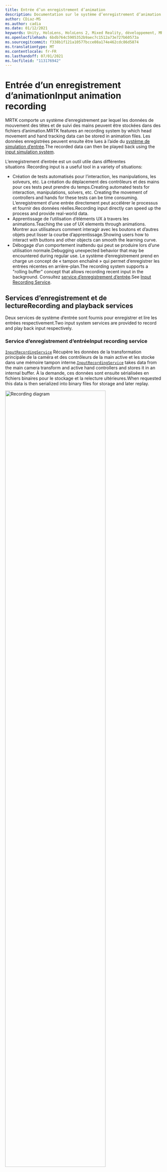 ```yaml
---
title: Entrée d’un enregistrement d’animation
description: Documentation sur le système d’enregistrement d’animation d’entrée dans MRTK
author: CDiaz-MS
ms.author: cadia
ms.date: 01/12/2021
keywords: Unity, HoloLens, HoloLens 2, Mixed Reality, développement, MRTK
ms.openlocfilehash: 6bdb764c5905352b9aec7c1512a73e727b60573a
ms.sourcegitcommit: f338b1f121a10577bcce08a174e462cdc86d5874
ms.translationtype: MT
ms.contentlocale: fr-FR
ms.lasthandoff: 07/01/2021
ms.locfileid: "113176942"
---
```

# <a name="input-animation-recording"></a><span data-ttu-id="66104-104">Entrée d’un enregistrement d’animation</span><span class="sxs-lookup"><span data-stu-id="66104-104">Input animation recording</span></span>

<span data-ttu-id="66104-105">MRTK comporte un système d’enregistrement par lequel les données de mouvement des têtes et de suivi des mains peuvent être stockées dans des fichiers d’animation.</span><span class="sxs-lookup"><span data-stu-id="66104-105">MRTK features an recording system by which head movement and hand tracking data can be stored in animation files.</span></span> <span data-ttu-id="66104-106">Les données enregistrées peuvent ensuite être lues à l’aide du [système de simulation d’entrée](input-simulation-service.md).</span><span class="sxs-lookup"><span data-stu-id="66104-106">The recorded data can then be played back using the [input simulation system](input-simulation-service.md).</span></span>

<span data-ttu-id="66104-107">L’enregistrement d’entrée est un outil utile dans différentes situations :</span><span class="sxs-lookup"><span data-stu-id="66104-107">Recording input is a useful tool in a variety of situations:</span></span>

* <span data-ttu-id="66104-108">Création de tests automatisés pour l’interaction, les manipulations, les solveurs, etc. La création du déplacement des contrôleurs et des mains pour ces tests peut prendre du temps.</span><span class="sxs-lookup"><span data-stu-id="66104-108">Creating automated tests for interaction, manipulations, solvers, etc. Creating the movement of controllers and hands for these tests can be time consuming.</span></span> <span data-ttu-id="66104-109">L’enregistrement d’une entrée directement peut accélérer le processus et fournir des données réelles.</span><span class="sxs-lookup"><span data-stu-id="66104-109">Recording input directly can speed up the process and provide real-world data.</span></span>
* <span data-ttu-id="66104-110">Apprentissage de l’utilisation d’éléments UX à travers les animations.</span><span class="sxs-lookup"><span data-stu-id="66104-110">Teaching the use of UX elements through animations.</span></span>
  <span data-ttu-id="66104-111">Montrer aux utilisateurs comment interagir avec les boutons et d’autres objets peut lisser la courbe d’apprentissage.</span><span class="sxs-lookup"><span data-stu-id="66104-111">Showing users how to interact with buttons and other objects can smooth the learning curve.</span></span>
* <span data-ttu-id="66104-112">Débogage d’un comportement inattendu qui peut se produire lors d’une utilisation normale.</span><span class="sxs-lookup"><span data-stu-id="66104-112">Debugging unexpected behavior that may be encountered during regular use.</span></span>
  <span data-ttu-id="66104-113">Le système d’enregistrement prend en charge un concept de « tampon enchaîné » qui permet d’enregistrer les entrées récentes en arrière-plan.</span><span class="sxs-lookup"><span data-stu-id="66104-113">The recording system supports a "rolling buffer" concept that allows recording recent input in the background.</span></span>
  <span data-ttu-id="66104-114">Consultez [service d’enregistrement d’entrée](#input-recording-service).</span><span class="sxs-lookup"><span data-stu-id="66104-114">See [Input Recording Service](#input-recording-service).</span></span>

## <a name="recording-and-playback-services"></a><span data-ttu-id="66104-115">Services d’enregistrement et de lecture</span><span class="sxs-lookup"><span data-stu-id="66104-115">Recording and playback services</span></span>

<span data-ttu-id="66104-116">Deux services de système d’entrée sont fournis pour enregistrer et lire les entrées respectivement.</span><span class="sxs-lookup"><span data-stu-id="66104-116">Two input system services are provided to record and play back input respectively.</span></span>

### <a name="input-recording-service"></a><span data-ttu-id="66104-117">Service d’enregistrement d’entrée</span><span class="sxs-lookup"><span data-stu-id="66104-117">Input recording service</span></span>

<span data-ttu-id="66104-118">[`InputRecordingService`](xref:Microsoft.MixedReality.Toolkit.Input.InputRecordingService) Récupère les données de la transformation principale de la caméra et des contrôleurs de la main active et les stocke dans une mémoire tampon interne.</span><span class="sxs-lookup"><span data-stu-id="66104-118">[`InputRecordingService`](xref:Microsoft.MixedReality.Toolkit.Input.InputRecordingService) takes data from the main camera transform and active hand controllers and stores it in an internal buffer.</span></span> <span data-ttu-id="66104-119">À la demande, ces données sont ensuite sérialisées en fichiers binaires pour le stockage et la relecture ultérieures.</span><span class="sxs-lookup"><span data-stu-id="66104-119">When requested this data is then serialized into binary files for storage and later replay.</span></span>

<a target="_blank" href="../images/input-simulation/MRTK_InputAnimation_RecordingDiagram.png">
  <img src="../images/input-simulation/MRTK_InputAnimation_RecordingDiagram.png" title="Animation d’entrée d’enregistrement" width="80%" alt="Recording diagram" class="center" />
</a>

<span data-ttu-id="66104-121">Pour démarrer l’enregistrement d’entrée [`StartRecording`](xref:Microsoft.MixedReality.Toolkit.Input.IMixedRealityInputRecordingService.StartRecording) , appelez la fonction.</span><span class="sxs-lookup"><span data-stu-id="66104-121">To start recording input call the [`StartRecording`](xref:Microsoft.MixedReality.Toolkit.Input.IMixedRealityInputRecordingService.StartRecording) function.</span></span> <span data-ttu-id="66104-122">[`StopRecording`](xref:Microsoft.MixedReality.Toolkit.Input.IMixedRealityInputRecordingService.StopRecording) interrompt l’enregistrement (mais ne supprime pas les données enregistrées jusqu’à présent, utilisez [`DiscardRecordedInput`](xref:Microsoft.MixedReality.Toolkit.Input.IMixedRealityInputRecordingService.DiscardRecordedInput) pour effectuer cette opération si nécessaire).</span><span class="sxs-lookup"><span data-stu-id="66104-122">[`StopRecording`](xref:Microsoft.MixedReality.Toolkit.Input.IMixedRealityInputRecordingService.StopRecording) will pause recording (but not discard the data recorded so far, use [`DiscardRecordedInput`](xref:Microsoft.MixedReality.Toolkit.Input.IMixedRealityInputRecordingService.DiscardRecordedInput) to do this if needed).</span></span>

<span data-ttu-id="66104-123">Par défaut, la taille de la mémoire tampon d’enregistrement est limitée à 30 secondes.</span><span class="sxs-lookup"><span data-stu-id="66104-123">By default the size of the recording buffer is limited to 30 seconds.</span></span> <span data-ttu-id="66104-124">Cela permet au service d’enregistrement de conserver l’enregistrement en arrière-plan sans accumuler trop de données, puis d’enregistrer les 30 dernières secondes si nécessaire.</span><span class="sxs-lookup"><span data-stu-id="66104-124">This allows the recording service to keep recording in the background without accumulating too much data, and then save the last 30 seconds when required.</span></span> <span data-ttu-id="66104-125">L’intervalle de temps peut être modifié à l’aide de la [`RecordingBufferTimeLimit`](xref:Microsoft.MixedReality.Toolkit.Input.IMixedRealityInputRecordingService.RecordingBufferTimeLimit) propriété, ou l’enregistrement peut être illimité à l’aide de l' [`UseBufferTimeLimit`](xref:Microsoft.MixedReality.Toolkit.Input.IMixedRealityInputRecordingService.UseBufferTimeLimit) option.</span><span class="sxs-lookup"><span data-stu-id="66104-125">The time interval can be changed using the [`RecordingBufferTimeLimit`](xref:Microsoft.MixedReality.Toolkit.Input.IMixedRealityInputRecordingService.RecordingBufferTimeLimit) property, or recording can be unlimited using the [`UseBufferTimeLimit`](xref:Microsoft.MixedReality.Toolkit.Input.IMixedRealityInputRecordingService.UseBufferTimeLimit) option.</span></span>

<span data-ttu-id="66104-126">Les données de la mémoire tampon d’enregistrement peuvent être enregistrées dans un fichier binaire à l’aide de la fonction [SaveInputAnimation](xref:Microsoft.MixedReality.Toolkit.Input.IMixedRealityInputRecordingService.SaveInputAnimation*) .</span><span class="sxs-lookup"><span data-stu-id="66104-126">The data in the recording buffer can be saved in a binary file using the [SaveInputAnimation](xref:Microsoft.MixedReality.Toolkit.Input.IMixedRealityInputRecordingService.SaveInputAnimation*) function.</span></span>

<span data-ttu-id="66104-127">Pour plus d’informations sur le format de fichier binaire, consultez [spécification de format de fichier d’animation d’entrée](input-animation-file-format.md).</span><span class="sxs-lookup"><span data-stu-id="66104-127">For details on the binary file format see [Input Animation File Format Specification](input-animation-file-format.md).</span></span>

### <a name="input-playback-service"></a><span data-ttu-id="66104-128">Service de lecture d’entrée</span><span class="sxs-lookup"><span data-stu-id="66104-128">Input playback service</span></span>

<span data-ttu-id="66104-129">[`InputPlaybackService`](xref:Microsoft.MixedReality.Toolkit.Input.InputPlaybackService) lit un fichier binaire avec les données d’animation d’entrée, puis applique ces données via le [InputSimulationService](xref:Microsoft.MixedReality.Toolkit.Input.InputSimulationService) pour recréer les mouvements enregistrés.</span><span class="sxs-lookup"><span data-stu-id="66104-129">[`InputPlaybackService`](xref:Microsoft.MixedReality.Toolkit.Input.InputPlaybackService) reads a binary file with input animation data and then applies this data through the [InputSimulationService](xref:Microsoft.MixedReality.Toolkit.Input.InputSimulationService) to recreate the recorded movements.</span></span>

<a target="_blank" href="../images/input-simulation/MRTK_InputAnimation_PlaybackDiagram.png">
  <img src="../images/input-simulation/MRTK_InputAnimation_PlaybackDiagram.png" title="Lire une animation d’entrée" width="80%" alt="Play Back diagram" class="center" />
</a>

<span data-ttu-id="66104-131">Pour commencer à lire une animation d’entrée, celle-ci doit être chargée à partir d’un fichier à l’aide de la fonction [LoadInputAnimation](xref:Microsoft.MixedReality.Toolkit.Input.IMixedRealityInputPlaybackService.LoadInputAnimation*) .</span><span class="sxs-lookup"><span data-stu-id="66104-131">To start playing back input animation it should be loaded from a file using the [LoadInputAnimation](xref:Microsoft.MixedReality.Toolkit.Input.IMixedRealityInputPlaybackService.LoadInputAnimation*) function.</span></span>

<span data-ttu-id="66104-132">Appelez [Play](xref:Microsoft.MixedReality.Toolkit.Input.IMixedRealityInputPlaybackService.Play), [Pause](xref:Microsoft.MixedReality.Toolkit.Input.IMixedRealityInputPlaybackService.Play)ou [Stop](xref:Microsoft.MixedReality.Toolkit.Input.IMixedRealityInputPlaybackService.Stop) pour contrôler la lecture de l’animation.</span><span class="sxs-lookup"><span data-stu-id="66104-132">Call [Play](xref:Microsoft.MixedReality.Toolkit.Input.IMixedRealityInputPlaybackService.Play), [Pause](xref:Microsoft.MixedReality.Toolkit.Input.IMixedRealityInputPlaybackService.Play), or [Stop](xref:Microsoft.MixedReality.Toolkit.Input.IMixedRealityInputPlaybackService.Stop) to control the animation playback.</span></span>

<span data-ttu-id="66104-133">L’heure actuelle de l’animation peut également être contrôlée directement avec la propriété [localtime](xref:Microsoft.MixedReality.Toolkit.Input.IMixedRealityInputPlaybackService.LocalTime) .</span><span class="sxs-lookup"><span data-stu-id="66104-133">The current animation time can also be controlled directly with the [LocalTime](xref:Microsoft.MixedReality.Toolkit.Input.IMixedRealityInputPlaybackService.LocalTime) property.</span></span>

> [!WARNING]
> <span data-ttu-id="66104-134">Le bouclage ou la réinitialisation [`LocalTime`](xref:Microsoft.MixedReality.Toolkit.Input.IMixedRealityInputPlaybackService.LocalTime) directe de l’animation ou du paramètre en cas de nettoyage de la chronologie peut produire des résultats inattendus lors de la manipulation de la scène !</span><span class="sxs-lookup"><span data-stu-id="66104-134">Looping or resetting input animation or setting [`LocalTime`](xref:Microsoft.MixedReality.Toolkit.Input.IMixedRealityInputPlaybackService.LocalTime) directly by scrubbing the timeline may yield unexpected results when manipulating the scene!</span></span> <span data-ttu-id="66104-135">Seuls les mouvements d’entrée sont enregistrés, les modifications supplémentaires, telles que le déplacement d’objets ou le basculement de commutateurs, ne sont pas réinitialisées.</span><span class="sxs-lookup"><span data-stu-id="66104-135">Only the input movements are recorded, any additional changes such as moving objects or flipping switches will not be reset.</span></span> <span data-ttu-id="66104-136">Veillez à recharger la scène si des modifications irréversibles ont été apportées.</span><span class="sxs-lookup"><span data-stu-id="66104-136">Make sure to reload the scene if irreversible changes have been made.</span></span>

### <a name="editor-tools-for-recording-and-playing-input-animation"></a><span data-ttu-id="66104-137">Outils de l’éditeur pour l’enregistrement et la diffusion d’une animation d’entrée</span><span class="sxs-lookup"><span data-stu-id="66104-137">Editor tools for recording and playing input animation</span></span>

<span data-ttu-id="66104-138">Un certain nombre d’outils sont disponibles dans l’éditeur Unity pour l’enregistrement et l’examen de l’animation d’entrée.</span><span class="sxs-lookup"><span data-stu-id="66104-138">A number of tools exist in the Unity editor for recording and examining input animation.</span></span> <span data-ttu-id="66104-139">ces outils sont accessibles dans la [fenêtre outils de simulation d’entrée](input-simulation-service.md#input-simulation-tools-window), qui peut être ouverte à partir de la _réalité mixte Shared Computer Toolkit > utilitaires > menu simulation d’entrée_ .</span><span class="sxs-lookup"><span data-stu-id="66104-139">These tools can be accessed in the [input simulation tools window](input-simulation-service.md#input-simulation-tools-window), which can be opened from the _Mixed Reality Toolkit > Utilities > Input Simulation_ menu.</span></span>

> [!NOTE]
> <span data-ttu-id="66104-140">L’enregistrement et la lecture en entrée ne fonctionnent qu’en mode lecture.</span><span class="sxs-lookup"><span data-stu-id="66104-140">Input recording and playback only works during play mode.</span></span>

<span data-ttu-id="66104-141">La fenêtre d’enregistrement d’entrée a deux modes :</span><span class="sxs-lookup"><span data-stu-id="66104-141">The input recording window has two modes:</span></span>

* <span data-ttu-id="66104-142">_Enregistrement_ de l’entrée d’enregistrement en mode lecture et enregistrement de celle-ci dans des fichiers d’animation.</span><span class="sxs-lookup"><span data-stu-id="66104-142">_Recording_ for recording input during play mode and saving it to animation files.</span></span>

  <span data-ttu-id="66104-143">Lorsque vous activez le bouton enregistrement, le [`InputRecordingService`](xref:Microsoft.MixedReality.Toolkit.Input.InputRecordingService) est activé pour enregistrer l’entrée.</span><span class="sxs-lookup"><span data-stu-id="66104-143">When toggling on the recording button the [`InputRecordingService`](xref:Microsoft.MixedReality.Toolkit.Input.InputRecordingService) is enabled to record input.</span></span>
  <span data-ttu-id="66104-144">Quand vous désactivez le bouton enregistrement, la sélection enregistrer un fichier est affichée et l’animation d’entrée enregistrée est enregistrée dans la destination sélectionnée.</span><span class="sxs-lookup"><span data-stu-id="66104-144">When toggling off the recording button a file save selection is shown and the recorded input animation is saved to the selected destination.</span></span>

  <span data-ttu-id="66104-145">La limite de temps de la mémoire tampon peut également être modifiée dans ce mode.</span><span class="sxs-lookup"><span data-stu-id="66104-145">The buffer time limit can also be changed in this mode.</span></span>

* <span data-ttu-id="66104-146">_Lecture_ pour le chargement des fichiers d’animation, puis recréation de l’entrée via le système de simulation d’entrée.</span><span class="sxs-lookup"><span data-stu-id="66104-146">_Playback_ for loading animation files and then recreating input through the input simulation system.</span></span>

  <span data-ttu-id="66104-147">Une animation doit d’abord être chargée dans ce mode.</span><span class="sxs-lookup"><span data-stu-id="66104-147">An animation must be loaded in this mode first.</span></span> <span data-ttu-id="66104-148">Après l’enregistrement d’une entrée en mode d’enregistrement, l’animation qui en résulte est automatiquement chargée.</span><span class="sxs-lookup"><span data-stu-id="66104-148">After recording input in recording mode the resulting animation is automatically loaded.</span></span> <span data-ttu-id="66104-149">Vous pouvez également cliquer sur le bouton « charger » pour sélectionner un fichier d’animation existant.</span><span class="sxs-lookup"><span data-stu-id="66104-149">Alternatively click the "Load" button to select an existing animation file.</span></span>

  <span data-ttu-id="66104-150">Les boutons de contrôle d’heure de gauche à droite sont les suivants :</span><span class="sxs-lookup"><span data-stu-id="66104-150">The time control buttons from left to right are:</span></span>

  * <span data-ttu-id="66104-151">_Réinitialisez_ l’heure de lecture au début de l’animation.</span><span class="sxs-lookup"><span data-stu-id="66104-151">_Reset_ the playback time to the start of the animation.</span></span>
  * <span data-ttu-id="66104-152">_Lisez_ l’animation en continu dans le temps.</span><span class="sxs-lookup"><span data-stu-id="66104-152">_Play_ animation continuously over time.</span></span>
  * <span data-ttu-id="66104-153">_Étape suivante d'_ une étape.</span><span class="sxs-lookup"><span data-stu-id="66104-153">_Step_ forward one time step.</span></span>

  <span data-ttu-id="66104-154">Le curseur peut également être utilisé pour effectuer un nettoyage dans la chronologie d’animation.</span><span class="sxs-lookup"><span data-stu-id="66104-154">The slider can also be used to scrub through the animation timeline.</span></span>

> [!WARNING]
> <span data-ttu-id="66104-155">L’animation ou la réinitialisation d’une animation d’entrée ou le nettoyage de la chronologie peut produire des résultats inattendus lors de la manipulation de la scène !</span><span class="sxs-lookup"><span data-stu-id="66104-155">Looping or resetting input animation or scrubbing the timeline may yield unexpected results when manipulating the scene!</span></span> <span data-ttu-id="66104-156">Seuls les mouvements d’entrée sont enregistrés, les modifications supplémentaires, telles que le déplacement d’objets ou le basculement de commutateurs, ne sont pas réinitialisées.</span><span class="sxs-lookup"><span data-stu-id="66104-156">Only the input movements are recorded, any additional changes such as moving objects or flipping switches will not be reset.</span></span> <span data-ttu-id="66104-157">Veillez à recharger la scène si des modifications irréversibles ont été apportées.</span><span class="sxs-lookup"><span data-stu-id="66104-157">Make sure to reload the scene if irreversible changes have been made.</span></span>

